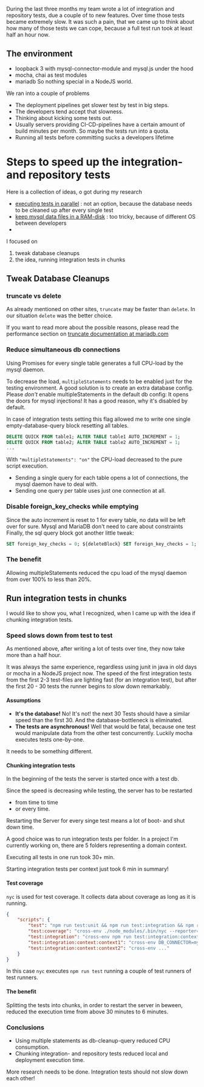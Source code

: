 During the last three months my team wrote a lot of integration and repository tests, due a couple of to new features.
Over time those tests became extremely slow.
It was such a pain, that we came up to think about how many of those tests we can cope, 
because a full test run took at least half an hour now.
## The environment
* loopback 3 with mysql-connector-module and mysql.js under the hood
* mocha, chai as test modules
* mariadb
So nothing special in a NodeJS world.

We ran into a couple of problems
* The deployment pipelines get slower test by test in big steps. 
* The developers tend accept that slowness.
* Thinking about kicking some tests out.
* Usually servers providing CI-CD-pipelines have a certain amount of build minutes per month.
 So maybe the tests run into a quota.
* Running all tests before committing sucks a developers lifetime

# Steps to speed up the integration- and repository tests
Here is a collection of ideas, o got during my research
* [executing tests in parallel](https://medium.com/expedia-group-tech/do-you-want-to-speed-up-your-integration-tests-by-10x-eb047c72a252)
: not an option, because the database needs to be cleaned up after every single test
* [keep mysql data files in a RAM-disk](https://vladmihalcea.com/how-to-run-database-integration-tests-20-times-faster/)
: too tricky, because of different OS between developers
* 

I focused on
1. tweak database cleanups
2. the idea, running integration tests in chunks

## Tweak Database Cleanups
### truncate vs delete
As already mentioned on other sites, ``truncate`` may be faster than ``delete``. 
In our situation ``delete`` was the better choice. 

If you want to read more about the possible reasons, please read the performance section on [truncate documentation at mariadb.com](https://mariadb.com/kb/en/truncate-table/)

### Reduce simultaneous db connections
Using Promises for every single table generates a full CPU-load by the mysql daemon.

To decrease the load, ``multipleStatements`` needs to be enabled just for the testing environment. A good solution is to create an extra database config.
Please *don't* enable multipleStatements in the default db config: It opens the doors for mysql injections! It has a good reason, why it's disabled by default.

In case of integration tests setting this flag allowed me to write one single empty-database-query block resetting all tables.
```sql
DELETE QUICK FROM table1; ALTER TABLE table1 AUTO_INCREMENT = 1;
DELETE QUICK FROM table2; ALTER TABLE table2 AUTO_INCREMENT = 1;
...
```

With ``"multipleStatements": "on"`` the CPU-load decreased to the pure script execution.
* Sending a single query for each table opens a lot of connections, the mysql daemon have to deal with.
* Sending one query per table uses just one connection at all.

### Disable foreign_key_checks while emptying
Since the auto increment is reset to 1 for every table, no data will be left over for sure. 
Mysql and MariaDB don't need to care about constraints
Finally, the sql query block got another little tweak:
```sql
SET foreign_key_checks = 0; ${deleteBlock} SET foreign_key_checks = 1;
```
### The benefit
Allowing multipleStatements reduced the cpu load of the mysql daemon from over 100% to less than 20%.

## Run integration tests in chunks
I would like to show you, what I recognized, when I came up with the idea if chunking integration tests.

### Speed slows down from test to test
As mentioned above, after writing a lot of tests over tine, they now take more than a half hour. 

It was always the same experience, regardless using junit in java in old days or mocha in a NodeJS project now.
The speed of the first integration tests from the first 2-3 test-files are lighting fast (for an integration test),
but after the first 20 - 30 tests the runner begins to slow down remarkably. 

#### Assumptions
* __It's the database!__ No! It's not! the next 30 Tests should have a similar speed than the first 30.
And the database-bottleneck is eliminated.
* __The tests are asynchronous!__ Well that would be fatal, because one test would manipulate data from the other test concurrently. Luckily mocha executes tests one-by-one.

It needs to be something different.

#### Chunking integration tests
In the beginning of the tests the server is started once with a test db.

Since the speed is decreasing while testing, the server has to be restarted 
* from time to time 
* or every time.

Restarting the Server for every singe test means a lot of boot- and shut down time. 

A good choice was to run integration tests per folder. In a project I'm currently working on, there are 5 folders representing a domain context.

Executing all tests in one run took 30+ min.

Starting integration tests per context just took 6 min in summary!

#### Test coverage
``nyc`` is used for test coverage. It collects data about coverage as long as it is running. 

```json
{
    "scripts": {
        "test": "npm run test:unit && npm run test:integration && npm run test:acceptance",
        "test:coverage": "cross-env ./node_modules/.bin/nyc --reporter=text-summary --reporter=lcov npm run test",
        "test:integration": "cross-env npm run test:integration:context:context1 && npm run test:integration:context:context2 && npm run test:integration:context:context3 && ...",
        "test:integration:context:context1": "cross-env DB_CONNECTOR=mysql DB_SCHEMA=test-db NODE_ENV=test mocha --opts 'test-integration/mocha.opts' --recursive './test-integration/contexts/context1/**/*.spec.js'",
        "test:integration:context:context2": "cross-env ..."
    }
}
```
In this case ``nyc`` executes ``npm run test`` running a couple of test runners of test runners.

#### The benefit
Splitting the tests into chunks, in order to restart the server in beween, reduced the execution time from above 30 minutes to 6 minutes.

### Conclusions
* Using multiple statements as db-cleanup-query reduced CPU consumption.
* Chunking integration- and repository tests reduced local and deployment execution time. 
 
More research needs to be done. Integration tests should not slow down each other! 
